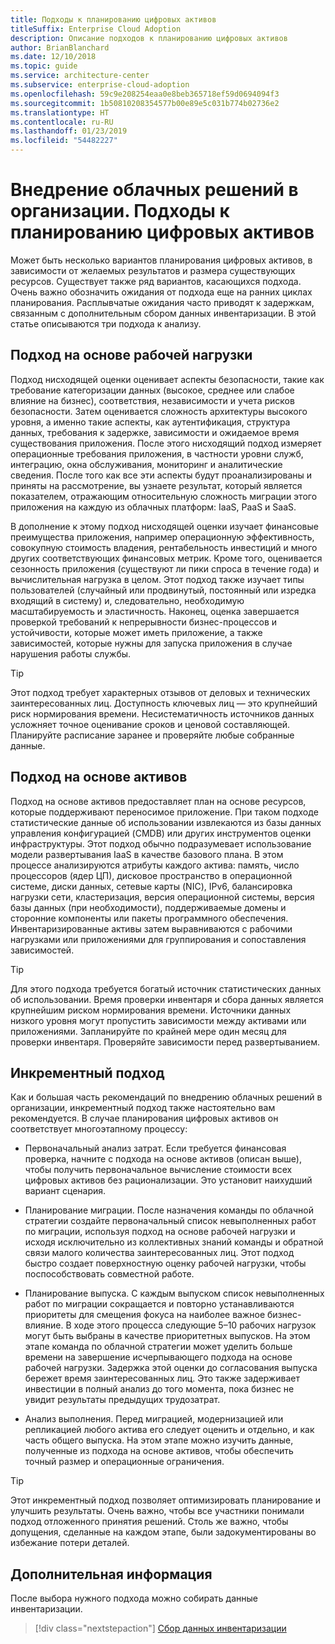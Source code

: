 ```yaml
---
title: Подходы к планированию цифровых активов
titleSuffix: Enterprise Cloud Adoption
description: Описание подходов к планированию цифровых активов
author: BrianBlanchard
ms.date: 12/10/2018
ms.topic: guide
ms.service: architecture-center
ms.subservice: enterprise-cloud-adoption
ms.openlocfilehash: 59c9e208254eaa0e8beb365718ef59d0694094f3
ms.sourcegitcommit: 1b50810208354577b00e89e5c031b774b02736e2
ms.translationtype: HT
ms.contentlocale: ru-RU
ms.lasthandoff: 01/23/2019
ms.locfileid: "54482227"
---
```

# <a name="enterprise-cloud-adoption-approaches-to-digital-estate-planning"></a>Внедрение облачных решений в организации. Подходы к планированию цифровых активов

Может быть несколько вариантов планирования цифровых активов, в зависимости от желаемых результатов и размера существующих ресурсов. Существует также ряд вариантов, касающихся подхода. Очень важно обозначить ожидания от подхода еще на ранних циклах планирования. Расплывчатые ожидания часто приводят к задержкам, связанным с дополнительным сбором данных инвентаризации. В этой статье описываются три подхода к анализу.

## <a name="workload-driven-approach"></a>Подход на основе рабочей нагрузки

Подход нисходящей оценки оценивает аспекты безопасности, такие как требование категоризации данных (высокое, среднее или слабое влияние на бизнес), соответствия, независимости и учета рисков безопасности. Затем оценивается сложность архитектуры высокого уровня, а именно такие аспекты, как аутентификация, структура данных, требования к задержке, зависимости и ожидаемое время существования приложения. После этого нисходящий подход измеряет операционные требования приложения, в частности уровни служб, интеграцию, окна обслуживания, мониторинг и аналитические сведения. После того как все эти аспекты будут проанализированы и приняты на рассмотрение, вы узнаете результат, который является показателем, отражающим относительную сложность миграции этого приложения на каждую из облачных платформ: IaaS, PaaS и SaaS.

В дополнение к этому подход нисходящей оценки изучает финансовые преимущества приложения, например операционную эффективность, совокупную стоимость владения, рентабельность инвестиций и много других соответствующих финансовых метрик. Кроме того, оценивается сезонность приложения (существуют ли пики спроса в течение года) и вычислительная нагрузка в целом. Этот подход также изучает типы пользователей (случайный или продвинутый, постоянный или изредка входящий в систему) и, следовательно, необходимую масштабируемость и эластичность. Наконец, оценка завершается проверкой требований к непрерывности бизнес-процессов и устойчивости, которые может иметь приложение, а также зависимостей, которые нужны для запуска приложения в случае нарушения работы службы.

> [!TIP]
> Этот подход требует характерных отзывов от деловых и технических заинтересованных лиц. Доступность ключевых лиц — это крупнейший риск нормирования времени. Несистематичность источников данных усложняет точное оценивание сроков и ценовой составляющей. Планируйте расписание заранее и проверяйте любые собранные данные.

## <a name="asset-driven-approach"></a>Подход на основе активов

Подход на основе активов предоставляет план на основе ресурсов, которые поддерживают переносимое приложение. При таком подходе статистические данные об использовании извлекаются из базы данных управления конфигурацией (CMDB) или других инструментов оценки инфраструктуры. Этот подход обычно подразумевает использование модели развертывания IaaS в качестве базового плана. В этом процессе анализируются атрибуты каждого актива: память, число процессоров (ядер ЦП), дисковое пространство в операционной системе, диски данных, сетевые карты (NIC), IPv6, балансировка нагрузки сети, кластеризация, версия операционной системы, версия базы данных (при необходимости), поддерживаемые домены и сторонние компоненты или пакеты программного обеспечения. Инвентаризированные активы затем выравниваются с рабочими нагрузками или приложениями для группирования и сопоставления зависимостей.

> [!TIP]
> Для этого подхода требуется богатый источник статистических данных об использовании. Время проверки инвентаря и сбора данных является крупнейшим риском нормирования времени. Источники данных низкого уровня могут пропустить зависимости между активами или приложениями. Запланируйте по крайней мере один месяц для проверки инвентаря. Проверяйте зависимости перед развертыванием.

## <a name="incremental-approach"></a>Инкрементный подход

Как и большая часть рекомендаций по внедрению облачных решений в организации, инкрементный подход также настоятельно вам рекомендуется. В случае планирования цифровых активов он соответствует многоэтапному процессу:

- Первоначальный анализ затрат. Если требуется финансовая проверка, начните с подхода на основе активов (описан выше), чтобы получить первоначальное вычисление стоимости всех цифровых активов без рационализации. Это установит наихудший вариант сценария.

- Планирование миграции. После назначения команды по облачной стратегии создайте первоначальный список невыполненных работ по миграции, используя подход на основе рабочей нагрузки и исходя исключительно из коллективных знаний команды и обратной связи малого количества заинтересованных лиц. Этот подход быстро создает поверхностную оценку рабочей нагрузки, чтобы поспособствовать совместной работе.

- Планирование выпуска. С каждым выпуском список невыполненных работ по миграции сокращается и повторно устанавливаются приоритеты для смещения фокуса на наиболее важное бизнес-влияние. В ходе этого процесса следующие 5&ndash;10 рабочих нагрузок могут быть выбраны в качестве приоритетных выпусков. На этом этапе команда по облачной стратегии может уделить больше времени на завершение исчерпывающего подхода на основе рабочей нагрузки. Задержка этой оценки до согласования выпуска бережет время заинтересованных лиц. Это также задерживает инвестиции в полный анализ до того момента, пока бизнес не увидит результаты предыдущих трудозатрат.

- Анализ выполнения. Перед миграцией, модернизацией или репликацией любого актива его следует оценить и отдельно, и как часть общего выпуска. На этом этапе можно изучить данные, полученные из подхода на основе активов, чтобы обеспечить точный размер и операционные ограничения.

> [!TIP]
> Этот инкрементный подход позволяет оптимизировать планирование и улучшить результаты. Очень важно, чтобы все участники понимали подход отложенного принятия решений. Столь же важно, чтобы допущения, сделанные на каждом этапе, были задокументированы во избежание потери деталей.

## <a name="next-steps"></a>Дополнительная информация

После выбора нужного подхода можно собирать данные инвентаризации.

> [!div class="nextstepaction"]
> [Сбор данных инвентаризации](inventory.md)
